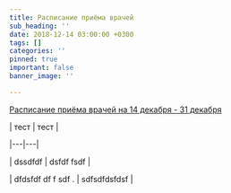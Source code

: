```yaml
---
title: Расписание приёма врачей
sub_heading: ''
date: 2018-12-14 03:00:00 +0300
tags: []
categories: ''
pinned: true
important: false
banner_image: ''

---
```

[Расписание приёма врачей на 14 декабря - 31 декабря](/uploads/FilePath_200.pdf "Расписание приёма врачей на 14 декабря - 31 декабря")

| тест | тест |

|---|---|

| dssdfdf | dsfdf fsdf |

| dfdsfdf df f sdf . | sdfsdfdsfdsf |
